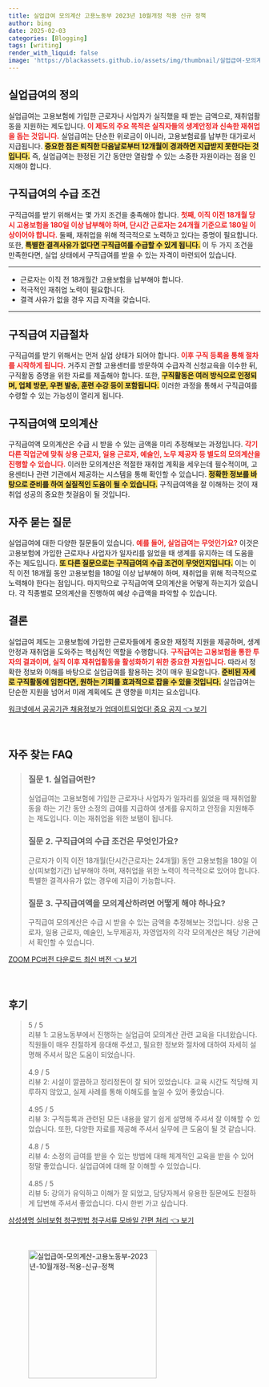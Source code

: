 ```yaml
---
title: 실업급여 모의계산 고용노동부 2023년 10월개정 적용 신규 정책
author: bing
date: 2025-02-03
categories: [Blogging]
tags: [writing]
render_with_liquid: false
image: 'https://blackassets.github.io/assets/img/thumbnail/실업급여-모의계산-고용노동부-2023년-10월개정-적용-신규-정책.webp'
---
```



<h2 id='실업급여의 정의'>실업급여의 정의</h2>

<p>실업급여는 고용보험에 가입한 근로자나 사업자가 실직했을 때 받는 금액으로, 재취업활동을 지원하는 제도입니다. <b><span style="color: #ee2323;">이 제도의 주요 목적은 실직자들의 생계안정과 신속한 재취업을 돕는 것입니다.</span></b> 실업급여는 단순한 위로금이 아니라, 고용보험료를 납부한 대가로서 지급됩니다. <b><span style="background-color: #ffe066;">중요한 점은 퇴직한 다음날로부터 12개월이 경과하면 지급받지 못한다는 것입니다.</span></b> 즉, 실업급여는 한정된 기간 동안만 열람할 수 있는 소중한 자원이라는 점을 인지해야 합니다.</p>

<h2 id='구직급여의 수급 조건'>구직급여의 수급 조건</h2>

<p>구직급여를 받기 위해서는 몇 가지 조건을 충족해야 합니다. <b><span style="color: #ee2323;">첫째, 이직 이전 18개월 당시 고용보험을 180일 이상 납부해야 하며, 단시간 근로자는 24개월 기준으로 180일 이상이어야 합니다.</span></b> 둘째, 재취업을 위해 적극적으로 노력하고 있다는 증명이 필요합니다. 또한, <b><span style="background-color: #ffe066;">특별한 결격사유가 없다면 구직급여를 수급할 수 있게 됩니다.</span></b> 이 두 가지 조건을 만족한다면, 실업 상태에서 구직급여를 받을 수 있는 자격이 마련되어 있습니다.</p>

<hr />

<ul>
    <li>근로자는 이직 전 18개월간 고용보험을 납부해야 합니다.</li>
    <li>적극적인 재취업 노력이 필요합니다.</li>
    <li>결격 사유가 없을 경우 지급 자격을 갖습니다.</li>
</ul>

<hr />

<h2 id='구직급여 지급절차'>구직급여 지급절차</h2>

<p>구직급여를 받기 위해서는 먼저 실업 상태가 되어야 합니다. <b><span style="color: #ee2323;">이후 구직 등록을 통해 절차를 시작하게 됩니다.</span></b> 거주지 관할 고용센터를 방문하여 수급자격 신청교육을 이수한 뒤, 구직활동 증명을 위한 자료를 제출해야 합니다. 또한, <b><span style="background-color: #ffe066;">구직활동은 여러 방식으로 인정되며, 업체 방문, 우편 발송, 훈련 수강 등이 포함됩니다.</span></b> 이러한 과정을 통해서 구직급여를 수령할 수 있는 가능성이 열리게 됩니다.</p>

<h2 id='구직급여액 모의계산'>구직급여액 모의계산</h2>

<p>구직급여액 모의계산은 수급 시 받을 수 있는 금액을 미리 추정해보는 과정입니다. <b><span style="color: #ee2323;">각기 다른 직업군에 맞춰 상용 근로자, 일용 근로자, 예술인, 노무 제공자 등 별도의 모의계산을 진행할 수 있습니다.</span></b> 이러한 모의계산은 적절한 재취업 계획을 세우는데 필수적이며, 고용센터나 관련 기관에서 제공하는 시스템을 통해 확인할 수 있습니다. <b><span style="background-color: #ffe066;">정확한 정보를 바탕으로 준비를 하여 실질적인 도움이 될 수 있습니다.</span></b> 구직급여액을 잘 이해하는 것이 재취업 성공의 중요한 첫걸음이 될 것입니다.</p>

<h2 id='자주 묻는 질문'>자주 묻는 질문</h2>

<p>실업급여에 대한 다양한 질문들이 있습니다. <b><span style="color: #ee2323;">예를 들어, 실업급여는 무엇인가요?</span></b> 이것은 고용보험에 가입한 근로자나 사업자가 일자리를 잃었을 때 생계를 유지하는 데 도움을 주는 제도입니다. <b><span style="background-color: #ffe066;">또 다른 질문으로는 구직급여의 수급 조건이 무엇인지입니다.</span></b> 이는 이직 이전 18개월 동안 고용보험을 180일 이상 납부해야 하며, 재취업을 위해 적극적으로 노력해야 한다는 점입니다. 마지막으로 구직급여액 모의계산을 어떻게 하는지가 있습니다. 각 직종별로 모의계산을 진행하여 예상 수급액을 파악할 수 있습니다.</p>

<h2 id='결론'>결론</h2>

<p>실업급여 제도는 고용보험에 가입한 근로자들에게 중요한 재정적 지원을 제공하며, 생계안정과 재취업을 도와주는 핵심적인 역할을 수행합니다. <b><span style="color: #ee2323;">구직급여는 고용보험을 통한 투자의 결과이며, 실직 이후 재취업활동을 활성화하기 위한 중요한 자원입니다.</span></b> 따라서 정확한 정보와 이해를 바탕으로 실업급여를 활용하는 것이 매우 필요합니다. <b><span style="background-color: #ffe066;">준비된 자세로 구직활동에 임한다면, 원하는 기회를 효과적으로 잡을 수 있을 것입니다.</span></b> 실업급여는 단순한 지원을 넘어서 미래 계획에도 큰 영향을 미치는 요소입니다.</p>


<p><a class="click-button" title="워크넷에서 공공기관 채용정보가 업데이트되었다! 중요 공지" href="https://blackassets.github.io/posts/%EC%9B%8C%ED%81%AC%EB%84%B7%EC%97%90%EC%84%9C-%EA%B3%B5%EA%B3%B5%EA%B8%B0%EA%B4%80-%EC%B1%84%EC%9A%A9%EC%A0%95%EB%B3%B4%EA%B0%80-%EC%97%85%EB%8D%B0%EC%9D%B4%ED%8A%B8%EB%90%98%EC%97%88%EB%8B%A4!-%EC%A4%91%EC%9A%94-%EA%B3%B5%EC%A7%80/" rel="dofollow">워크넷에서 공공기관 채용정보가 업데이트되었다! 중요 공지 👈 보기</a></p><br>
<h2 id='자주_찾는_FAQ'>자주 찾는 FAQ</h2>
<div itemscope="" itemtype="https://schema.org/FAQPage"> 
<blockquote> 
<div itemscope="" itemprop="mainEntity" itemtype="https://schema.org/Question"> 
<h3 itemprop="name">질문 1. 실업급여란?</h3> 
<div itemscope="" itemprop="acceptedAnswer" itemtype="https://schema.org/Answer"> 
<span itemprop="text"> 
<p>실업급여는 고용보험에 가입한 근로자나 사업자가 일자리를 잃었을 때 재취업활동을 하는 기간 동안 소정의 급여를 지급하여 생계를 유지하고 안정을 지원해주는 제도입니다. 이는 재취업을 위한 보탬이 됩니다.</p> 
</span> 
</div> 
</div> 
<div itemscope="" itemprop="mainEntity" itemtype="https://schema.org/Question"> 
<h3 itemprop="name">질문 2. 구직급여의 수급 조건은 무엇인가요?</h3> 
<div itemscope="" itemprop="acceptedAnswer" itemtype="https://schema.org/Answer"> 
<span itemprop="text"> 
<p>근로자가 이직 이전 18개월(단시간근로자는 24개월) 동안 고용보험을 180일 이상(피보험기간) 납부해야 하며, 재취업을 위한 노력이 적극적으로 있어야 합니다. 특별한 결격사유가 없는 경우에 지급이 가능합니다.</p> 
</span> 
</div> 
</div> 
<div itemscope="" itemprop="mainEntity" itemtype="https://schema.org/Question"> 
<h3 itemprop="name">질문 3. 구직급여액을 모의계산하려면 어떻게 해야 하나요?</h3> 
<div itemscope="" itemprop="acceptedAnswer" itemtype="https://schema.org/Answer"> 
<span itemprop="text"> 
<p>구직급여 모의계산은 수급 시 받을 수 있는 금액을 추정해보는 것입니다. 상용 근로자, 일용 근로자, 예술인, 노무제공자, 자영업자의 각각 모의계산은 해당 기관에서 확인할 수 있습니다.</p> 
</span> 
</div> 
</div> 
</blockquote> 
</div>
<p><a class="click-button" title="ZOOM PC버전 다운로드 최신 버전" href="https://blackassets.github.io/posts/ZOOM-PC%EB%B2%84%EC%A0%84-%EB%8B%A4%EC%9A%B4%EB%A1%9C%EB%93%9C-%EC%B5%9C%EC%8B%A0-%EB%B2%84%EC%A0%84/" rel="dofollow">ZOOM PC버전 다운로드 최신 버전 👈 보기</a></p><br>
<h2 id='후기'>후기</h2>
<div itemscope itemtype="https://schema.org/Product">
  <blockquote>
  <div itemprop="review" itemscope itemtype="https://schema.org/Review">
      <div itemprop="reviewRating" itemscope itemtype="https://schema.org/Rating"> <span itemprop="ratingValue">5</span> / <span itemprop="bestRating">5</span> </div>
      <span itemprop="reviewBody">리뷰 1: 고용노동부에서 진행하는 실업급여 모의계산 관련 교육을 다녀왔습니다. 직원들이 매우 친절하게 응대해 주셨고, 필요한 정보와 절차에 대하여 자세히 설명해 주셔서 많은 도움이 되었습니다.</span>
  </div>
  <br>
  <div itemprop="review" itemscope itemtype="https://schema.org/Review">
      <div itemprop="reviewRating" itemscope itemtype="https://schema.org/Rating"> <span itemprop="ratingValue">4.9</span> / <span itemprop="bestRating">5</span> </div>
      <span itemprop="reviewBody">리뷰 2: 시설이 깔끔하고 정리정돈이 잘 되어 있었습니다. 교육 시간도 적당해 지루하지 않았고, 실제 사례를 통해 이해도를 높일 수 있어 좋았습니다.</span>
  </div>
  <br>
  <div itemprop="review" itemscope itemtype="https://schema.org/Review">
      <div itemprop="reviewRating" itemscope itemtype="https://schema.org/Rating"> <span itemprop="ratingValue">4.95</span> / <span itemprop="bestRating">5</span> </div>
      <span itemprop="reviewBody">리뷰 3: 구직등록과 관련된 모든 내용을 알기 쉽게 설명해 주셔서 잘 이해할 수 있었습니다. 또한, 다양한 자료를 제공해 주셔서 실무에 큰 도움이 될 것 같습니다.</span>
  </div>
  <br>
  <div itemprop="review" itemscope itemtype="https://schema.org/Review">
      <div itemprop="reviewRating" itemscope itemtype="https://schema.org/Rating"> <span itemprop="ratingValue">4.8</span> / <span itemprop="bestRating">5</span> </div>
      <span itemprop="reviewBody">리뷰 4: 소정의 급여를 받을 수 있는 방법에 대해 체계적인 교육을 받을 수 있어 정말 좋았습니다. 실업급여에 대해 잘 이해할 수 있었습니다.</span>
  </div>
  <br>
  <div itemprop="review" itemscope itemtype="https://schema.org/Review">
      <div itemprop="reviewRating" itemscope itemtype="https://schema.org/Rating"> <span itemprop="ratingValue">4.85</span> / <span itemprop="bestRating">5</span> </div>
      <span itemprop="reviewBody">리뷰 5: 강의가 유익하고 이해가 잘 되었고, 담당자께서 유용한 질문에도 친절하게 답변해 주셔서 좋았습니다. 다시 한번 가고 싶습니다.</span>
  </div>
  </blockquote>
</div>
<p><a class="click-button" title="삼성생명 실비보험 청구방법 청구서류 모바일 간편 처리" href="https://blackassets.github.io/posts/%EC%82%BC%EC%84%B1%EC%83%9D%EB%AA%85-%EC%8B%A4%EB%B9%84%EB%B3%B4%ED%97%98-%EC%B2%AD%EA%B5%AC%EB%B0%A9%EB%B2%95-%EC%B2%AD%EA%B5%AC%EC%84%9C%EB%A5%98-%EB%AA%A8%EB%B0%94%EC%9D%BC-%EA%B0%84%ED%8E%B8-%EC%B2%98%EB%A6%AC/" rel="dofollow">삼성생명 실비보험 청구방법 청구서류 모바일 간편 처리 👈 보기</a></p><br>
<figure class="image"><img src="https://blackassets.github.io/assets/img/thumbnail/실업급여-모의계산-고용노동부-2023년-10월개정-적용-신규-정책.webp" alt="실업급여-모의계산-고용노동부-2023년-10월개정-적용-신규-정책" width="256" height="256"></figure>